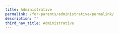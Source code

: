 ```yaml
---
title: Administrative
permalink: /for-parents/administrative/permalink/
description: ""
third_nav_title: Administrative
---
```

